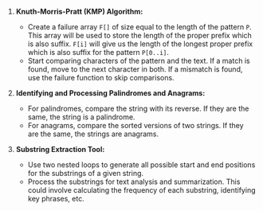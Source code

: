 1. **Knuth-Morris-Pratt (KMP) Algorithm:**
    
    - Create a failure array `F[]` of size equal to the length of the pattern `P`. This array will be used to store the length of the proper prefix which is also suffix. `F[i]` will give us the length of the longest proper prefix which is also suffix for the pattern `P[0..i]`.
    - Start comparing characters of the pattern and the text. If a match is found, move to the next character in both. If a mismatch is found, use the failure function to skip comparisons.
2. **Identifying and Processing Palindromes and Anagrams:**
    
    - For palindromes, compare the string with its reverse. If they are the same, the string is a palindrome.
    - For anagrams, compare the sorted versions of two strings. If they are the same, the strings are anagrams.
3. **Substring Extraction Tool:**
    
    - Use two nested loops to generate all possible start and end positions for the substrings of a given string.
    - Process the substrings for text analysis and summarization. This could involve calculating the frequency of each substring, identifying key phrases, etc.